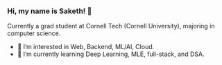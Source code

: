 ### Hi, my name is Saketh! 👋
Currently a grad student at Cornell Tech (Cornell University), majoring in computer science.

- 👀 I’m interested in Web, Backend, ML/AI, Cloud.
- 🌱 I’m currently learning Deep Learning, MLE, full-stack, and DSA.
